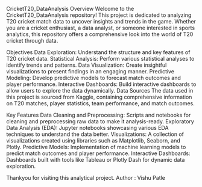 CricketT20_DataAnalysis
Overview
Welcome to the CricketT20_DataAnalysis repository! This project is dedicated to analyzing T20 cricket match data to uncover insights and trends in the game. Whether you are a cricket enthusiast, a data analyst, or someone interested in sports analytics, this repository offers a comprehensive look into the world of T20 cricket through data.

Objectives
Data Exploration: Understand the structure and key features of T20 cricket data.
Statistical Analysis: Perform various statistical analyses to identify trends and patterns.
Data Visualization: Create insightful visualizations to present findings in an engaging manner.
Predictive Modeling: Develop predictive models to forecast match outcomes and player performance.
Interactive Dashboards: Build interactive dashboards to allow users to explore the data dynamically.
Data Sources
The data used in this project is sourced from Kaggle, containing comprehensive information on T20 matches, player statistics, team performance, and match outcomes.

Key Features
Data Cleaning and Preprocessing: Scripts and notebooks for cleaning and preprocessing raw data to make it analysis-ready.
Exploratory Data Analysis (EDA): Jupyter notebooks showcasing various EDA techniques to understand the data better.
Visualizations: A collection of visualizations created using libraries such as Matplotlib, Seaborn, and Plotly.
Predictive Models: Implementation of machine learning models to predict match outcomes and player performance.
Interactive Dashboards: Dashboards built with tools like Tableau or Plotly Dash for dynamic data exploration.

Thankyou for visiting this analytical project. 
Author : Vishu Patle
